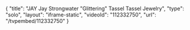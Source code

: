 {
    "title": "JAY Jay Strongwater \"Glittering\" Tassel Tassel Jewelry",
    "type": "solo",
    "layout": "iframe-static",
    "videoId": "112332750",
    "url": "\/tvpembed\/112332750"
}
